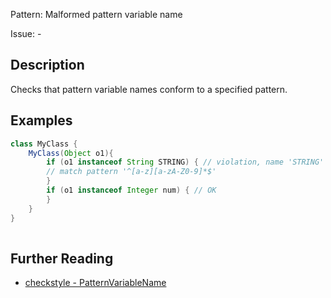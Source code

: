 Pattern: Malformed pattern variable name

Issue: -

## Description

Checks that pattern variable names conform to a specified pattern. 

## Examples

```java
class MyClass {
    MyClass(Object o1){
        if (o1 instanceof String STRING) { // violation, name 'STRING' must
        // match pattern '^[a-z][a-zA-Z0-9]*$'
        }
        if (o1 instanceof Integer num) { // OK
        }
    }
}
     
```

## Further Reading

* [checkstyle - PatternVariableName](https://checkstyle.sourceforge.io/checks/naming/patternvariablename.html#PatternVariableName)